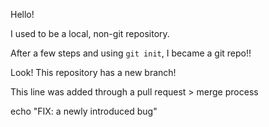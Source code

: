 Hello! 

I used to be a local, non-git repository.

After a few steps and using `git init`, I became a git repo!!

Look! This repository has a new branch!

This line was added through a pull request > merge process

echo "FIX: a newly introduced bug"

